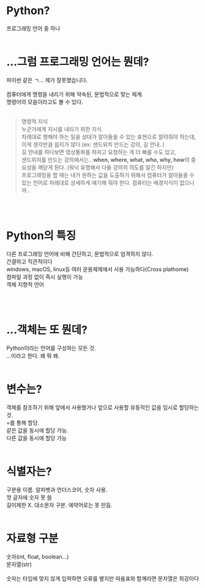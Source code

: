 # Python?
 프로그래밍 언어 중 하나<br>
<br>

# ...그럼 프로그래밍 언어는 뭔데?
 파이썬 같은 ㄱ... 제가 잘못했습니다.<br>
 <br>
 컴퓨터에게 명령을 내리기 위해 약속된, 문법적으로 맞는 체계.<br>
 명령어의 모음이라고도 볼 수 있다.<br>
<br>

>명령적 지식<br>
누군가에게 지시를 내리기 위한 지식.<br>
차례대로 행해야 하는 일을 상대가 알아들을 수 있는 표현으로 알려줘야 하는데, 이게 생각만큼 쉽지가 않다.(ex: 샌드위치 만드는 강의, 길 안내..)<br>
길 안내를 하다보면 영상통화를 하자고 요청하는 게 더 빠를 수도 있고,<br>
샌드위치를 만드는 강의에서는.. **when, where, what, who, why, how**의 중요성을 깨닫게 된다.
(워낙 유명해서 다들 강의의 의도를 알긴 하지만)<br>
프로그래밍을 할 때는 내가 원하는 값을 도출하기 위해서 컴퓨터가 알아들을 수 있는 언어로 차례대로 상세하게 얘기해 줘야 한다. 컴퓨터는 배경지식이 없으니까..

<br>
<br>

# Python의 특징
 다른 프로그래밍 언어에 비해 간단하고, 문법적으로 엄격하지 않다.<br>
 간결하고 직관적이다<br>
 windows, macOS, linux등 여러 운용체제에서 사용 가능하다(Cross plathome)<br>
 컴파일 과정 없이 즉시 실행이 가능<br>
 객체 지향적 언어

<br>
<br>

# ...객체는 또 뭔데?
 Python이라는 언어를 구성하는 모든 것.<br>
 ...이라고 한다. 왜 뭐 왜.<br>
<br>

# 변수는?
 객체를 참조하기 위해 앞에서 사용했거나 앞으로 사용할 유동적인 값을 임시로 할당하는 것.<br>
 =를 통해 할당.<br>
 같은 값을 동시에 할당 가능.<br>
 다른 값을 동시에 할당 가능<br>
<br>

# 식별자는?
 구분용 이름. 알파벳과 언더스코어, 숫자 사용.<br>
 첫 글자에 숫자 못 씀<br>
 길이제한 X. 대소문자 구분. 예약어로는 못 만듬.<br>
<br>

# 자료형 구분
 숫자(int, float, boolean...)<br>
 문자열(str)<br>
<br>
 숫자는 타입에 맞지 않게 입력하면 오류를 뱉지만 따옴표와 함께라면 문자열은 최강이다<br>
<br>



